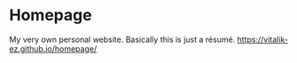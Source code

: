 # Homepage
My very own personal website. Basically this is just a résumé.
https://vitalik-ez.github.io/homepage/